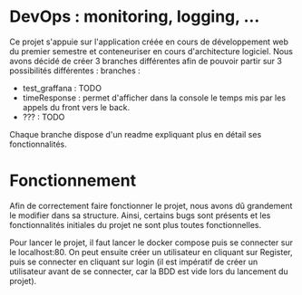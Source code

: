 # DevOps : monitoring, logging, ...

Ce projet s'appuie sur l'application créée en cours de développement web du premier semestre et conteneuriser en cours d'architecture logiciel.
Nous avons décidé de créer 3 branches différentes afin de pouvoir partir sur 3 possibilités différentes :
branches :

  - test_graffana : TODO
  - timeResponse : permet d'afficher dans la console le temps mis par les appels du front vers le back.
  - ??? : TODO

Chaque branche dispose d'un readme expliquant plus en détail ses fonctionnalités.

# Fonctionnement

Afin de correctement faire fonctionner le projet, nous avons dû grandement le modifier dans sa structure. Ainsi, certains bugs sont présents et les fonctionnalités initiales du projet ne sont plus toutes fonctionnelles.

Pour lancer le projet, il faut lancer le docker compose puis se connecter sur le localhost:80.
On peut ensuite créer un utilisateur en cliquant sur Register, puis se connecter en cliquant sur login (il est impératif de créer un utilisateur avant de se connecter, car la BDD est vide lors du lancement du projet).
